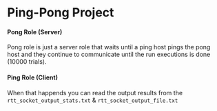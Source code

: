 # Ping-Pong Project

#### Pong Role (Server)

Pong role is just a server role that waits until a ping host pings the pong host and they continue to communicate until the run executions is done (10000 trials). 

#### Ping Role (Client)

When that happends you can read the output results from the `rtt_socket_output_stats.txt` & `rtt_socket_output_file.txt`